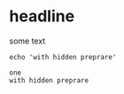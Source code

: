# headline

some text

````bash,use=one,exec
echo 'with hidden preprare'
````

````output
one
with hidden preprare
````
